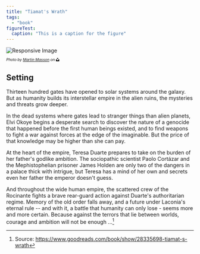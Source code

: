 ```yaml
---
title: "Tiamat's Wrath"
tags:
  - "book"
figureTest:
  caption: "This is a caption for the figure"
---
```


<div class="shadow-wrapper">
<picture>
  <source type="image/jxl" srcset="
    https://res.cloudinary.com/paulapplegate-com/image/upload/c_fill,g_auto,x_20,y_20/c_scale,w_2150/e_shadow:75,x_20,y_20/v1738591709/uyrojeecojg7hkc4bt0p.jxl 2150w,
    https://res.cloudinary.com/paulapplegate-com/image/upload/c_fill,g_auto,x_20,y_20/c_scale,w_2149/e_shadow:75,x_20,y_20/v1738591709/uyrojeecojg7hkc4bt0p.jxl 2149w,
    https://res.cloudinary.com/paulapplegate-com/image/upload/c_fill,g_auto,x_20,y_20/c_scale,w_2147/e_shadow:75,x_20,y_20/v1738591709/uyrojeecojg7hkc4bt0p.jxl 2147w,
    https://res.cloudinary.com/paulapplegate-com/image/upload/c_fill,g_auto,x_20,y_20/c_scale,w_2144/e_shadow:75,x_20,y_20/v1738591709/uyrojeecojg7hkc4bt0p.jxl 2144w,
    https://res.cloudinary.com/paulapplegate-com/image/upload/c_fill,g_auto,x_20,y_20/c_scale,w_2022/e_shadow:75,x_20,y_20/v1738591709/uyrojeecojg7hkc4bt0p.jxl 2022w,
    https://res.cloudinary.com/paulapplegate-com/image/upload/c_fill,g_auto,x_20,y_20/c_scale,w_1911/e_shadow:75,x_20,y_20/v1738591709/uyrojeecojg7hkc4bt0p.jxl 1911w,
    https://res.cloudinary.com/paulapplegate-com/image/upload/c_fill,g_auto,x_20,y_20/c_scale,w_1710/e_shadow:75,x_20,y_20/v1738591709/uyrojeecojg7hkc4bt0p.jxl 1710w,
    https://res.cloudinary.com/paulapplegate-com/image/upload/c_fill,g_auto,x_20,y_20/c_scale,w_1506/e_shadow:75,x_20,y_20/v1738591709/uyrojeecojg7hkc4bt0p.jxl 1506w,
    https://res.cloudinary.com/paulapplegate-com/image/upload/c_fill,g_auto,x_20,y_20/c_scale,w_1436/e_shadow:75,x_20,y_20/v1738591709/uyrojeecojg7hkc4bt0p.jxl 1436w,
    https://res.cloudinary.com/paulapplegate-com/image/upload/c_fill,g_auto,x_20,y_20/c_scale,w_1343/e_shadow:75,x_20,y_20/v1738591709/uyrojeecojg7hkc4bt0p.jxl 1343w,
    https://res.cloudinary.com/paulapplegate-com/image/upload/c_fill,g_auto,x_20,y_20/c_scale,w_1246/e_shadow:75,x_20,y_20/v1738591709/uyrojeecojg7hkc4bt0p.jxl 1246w,
    https://res.cloudinary.com/paulapplegate-com/image/upload/c_fill,g_auto,x_20,y_20/c_scale,w_1144/e_shadow:75,x_20,y_20/v1738591709/uyrojeecojg7hkc4bt0p.jxl 1144w,
    https://res.cloudinary.com/paulapplegate-com/image/upload/c_fill,g_auto,x_20,y_20/c_scale,w_974/e_shadow:75,x_20,y_20/v1738591709/uyrojeecojg7hkc4bt0p.jxl 974w,
    https://res.cloudinary.com/paulapplegate-com/image/upload/c_fill,g_auto,x_20,y_20/c_scale,w_851/e_shadow:75,x_20,y_20/v1738591709/uyrojeecojg7hkc4bt0p.jxl 851w,
    https://res.cloudinary.com/paulapplegate-com/image/upload/c_fill,g_auto,x_20,y_20/c_scale,w_742/e_shadow:75,x_20,y_20/v1738591709/uyrojeecojg7hkc4bt0p.jxl 742w,
    https://res.cloudinary.com/paulapplegate-com/image/upload/c_fill,g_auto,x_20,y_20/c_scale,w_611/e_shadow:75,x_20,y_20/v1738591709/uyrojeecojg7hkc4bt0p.jxl 611w,
    https://res.cloudinary.com/paulapplegate-com/image/upload/c_fill,g_auto,x_20,y_20/c_scale,w_456/e_shadow:75,x_20,y_20/v1738591709/uyrojeecojg7hkc4bt0p.jxl 456w,
    https://res.cloudinary.com/paulapplegate-com/image/upload/c_fill,g_auto,x_20,y_20/c_scale,w_250/e_shadow:75,x_20,y_20/v1738591709/uyrojeecojg7hkc4bt0p.jxl 250w
  "/>
  <source type="image/avif" srcset="
    https://res.cloudinary.com/paulapplegate-com/image/upload/c_fill,g_auto,x_20,y_20/c_scale,w_2150/e_shadow:75,x_20,y_20/v1738591709/uyrojeecojg7hkc4bt0p.avif 2150w,
    https://res.cloudinary.com/paulapplegate-com/image/upload/c_fill,g_auto,x_20,y_20/c_scale,w_2149/e_shadow:75,x_20,y_20/v1738591709/uyrojeecojg7hkc4bt0p.avif 2149w,
    https://res.cloudinary.com/paulapplegate-com/image/upload/c_fill,g_auto,x_20,y_20/c_scale,w_2147/e_shadow:75,x_20,y_20/v1738591709/uyrojeecojg7hkc4bt0p.avif 2147w,
    https://res.cloudinary.com/paulapplegate-com/image/upload/c_fill,g_auto,x_20,y_20/c_scale,w_2144/e_shadow:75,x_20,y_20/v1738591709/uyrojeecojg7hkc4bt0p.avif 2144w,
    https://res.cloudinary.com/paulapplegate-com/image/upload/c_fill,g_auto,x_20,y_20/c_scale,w_2022/e_shadow:75,x_20,y_20/v1738591709/uyrojeecojg7hkc4bt0p.avif 2022w,
    https://res.cloudinary.com/paulapplegate-com/image/upload/c_fill,g_auto,x_20,y_20/c_scale,w_1911/e_shadow:75,x_20,y_20/v1738591709/uyrojeecojg7hkc4bt0p.avif 1911w,
    https://res.cloudinary.com/paulapplegate-com/image/upload/c_fill,g_auto,x_20,y_20/c_scale,w_1710/e_shadow:75,x_20,y_20/v1738591709/uyrojeecojg7hkc4bt0p.avif 1710w,
    https://res.cloudinary.com/paulapplegate-com/image/upload/c_fill,g_auto,x_20,y_20/c_scale,w_1506/e_shadow:75,x_20,y_20/v1738591709/uyrojeecojg7hkc4bt0p.avif 1506w,
    https://res.cloudinary.com/paulapplegate-com/image/upload/c_fill,g_auto,x_20,y_20/c_scale,w_1436/e_shadow:75,x_20,y_20/v1738591709/uyrojeecojg7hkc4bt0p.avif 1436w,
    https://res.cloudinary.com/paulapplegate-com/image/upload/c_fill,g_auto,x_20,y_20/c_scale,w_1343/e_shadow:75,x_20,y_20/v1738591709/uyrojeecojg7hkc4bt0p.avif 1343w,
    https://res.cloudinary.com/paulapplegate-com/image/upload/c_fill,g_auto,x_20,y_20/c_scale,w_1246/e_shadow:75,x_20,y_20/v1738591709/uyrojeecojg7hkc4bt0p.avif 1246w,
    https://res.cloudinary.com/paulapplegate-com/image/upload/c_fill,g_auto,x_20,y_20/c_scale,w_1144/e_shadow:75,x_20,y_20/v1738591709/uyrojeecojg7hkc4bt0p.avif 1144w,
    https://res.cloudinary.com/paulapplegate-com/image/upload/c_fill,g_auto,x_20,y_20/c_scale,w_974/e_shadow:75,x_20,y_20/v1738591709/uyrojeecojg7hkc4bt0p.avif 974w,
    https://res.cloudinary.com/paulapplegate-com/image/upload/c_fill,g_auto,x_20,y_20/c_scale,w_851/e_shadow:75,x_20,y_20/v1738591709/uyrojeecojg7hkc4bt0p.avif 851w,
    https://res.cloudinary.com/paulapplegate-com/image/upload/c_fill,g_auto,x_20,y_20/c_scale,w_742/e_shadow:75,x_20,y_20/v1738591709/uyrojeecojg7hkc4bt0p.avif 742w,
    https://res.cloudinary.com/paulapplegate-com/image/upload/c_fill,g_auto,x_20,y_20/c_scale,w_611/e_shadow:75,x_20,y_20/v1738591709/uyrojeecojg7hkc4bt0p.avif 611w,
    https://res.cloudinary.com/paulapplegate-com/image/upload/c_fill,g_auto,x_20,y_20/c_scale,w_456/e_shadow:75,x_20,y_20/v1738591709/uyrojeecojg7hkc4bt0p.avif 456w,
    https://res.cloudinary.com/paulapplegate-com/image/upload/c_fill,g_auto,x_20,y_20/c_scale,w_250/e_shadow:75,x_20,y_20/v1738591709/uyrojeecojg7hkc4bt0p.avif 250w
  "/>
  <source type="image/jpeg" srcset="
    https://res.cloudinary.com/paulapplegate-com/image/upload/c_fill,g_auto,x_20,y_20/c_scale,w_2150/e_shadow:75,x_20,y_20/v1738591709/uyrojeecojg7hkc4bt0p.jpeg 2150w,
    https://res.cloudinary.com/paulapplegate-com/image/upload/c_fill,g_auto,x_20,y_20/c_scale,w_2149/e_shadow:75,x_20,y_20/v1738591709/uyrojeecojg7hkc4bt0p.jpeg 2149w,
    https://res.cloudinary.com/paulapplegate-com/image/upload/c_fill,g_auto,x_20,y_20/c_scale,w_2147/e_shadow:75,x_20,y_20/v1738591709/uyrojeecojg7hkc4bt0p.jpeg 2147w,
    https://res.cloudinary.com/paulapplegate-com/image/upload/c_fill,g_auto,x_20,y_20/c_scale,w_2144/e_shadow:75,x_20,y_20/v1738591709/uyrojeecojg7hkc4bt0p.jpeg 2144w,
    https://res.cloudinary.com/paulapplegate-com/image/upload/c_fill,g_auto,x_20,y_20/c_scale,w_2022/e_shadow:75,x_20,y_20/v1738591709/uyrojeecojg7hkc4bt0p.jpeg 2022w,
    https://res.cloudinary.com/paulapplegate-com/image/upload/c_fill,g_auto,x_20,y_20/c_scale,w_1911/e_shadow:75,x_20,y_20/v1738591709/uyrojeecojg7hkc4bt0p.jpeg 1911w,
    https://res.cloudinary.com/paulapplegate-com/image/upload/c_fill,g_auto,x_20,y_20/c_scale,w_1710/e_shadow:75,x_20,y_20/v1738591709/uyrojeecojg7hkc4bt0p.jpeg 1710w,
    https://res.cloudinary.com/paulapplegate-com/image/upload/c_fill,g_auto,x_20,y_20/c_scale,w_1506/e_shadow:75,x_20,y_20/v1738591709/uyrojeecojg7hkc4bt0p.jpeg 1506w,
    https://res.cloudinary.com/paulapplegate-com/image/upload/c_fill,g_auto,x_20,y_20/c_scale,w_1436/e_shadow:75,x_20,y_20/v1738591709/uyrojeecojg7hkc4bt0p.jpeg 1436w,
    https://res.cloudinary.com/paulapplegate-com/image/upload/c_fill,g_auto,x_20,y_20/c_scale,w_1343/e_shadow:75,x_20,y_20/v1738591709/uyrojeecojg7hkc4bt0p.jpeg 1343w,
    https://res.cloudinary.com/paulapplegate-com/image/upload/c_fill,g_auto,x_20,y_20/c_scale,w_1246/e_shadow:75,x_20,y_20/v1738591709/uyrojeecojg7hkc4bt0p.jpeg 1246w,
    https://res.cloudinary.com/paulapplegate-com/image/upload/c_fill,g_auto,x_20,y_20/c_scale,w_1144/e_shadow:75,x_20,y_20/v1738591709/uyrojeecojg7hkc4bt0p.jpeg 1144w,
    https://res.cloudinary.com/paulapplegate-com/image/upload/c_fill,g_auto,x_20,y_20/c_scale,w_974/e_shadow:75,x_20,y_20/v1738591709/uyrojeecojg7hkc4bt0p.jpeg 974w,
    https://res.cloudinary.com/paulapplegate-com/image/upload/c_fill,g_auto,x_20,y_20/c_scale,w_851/e_shadow:75,x_20,y_20/v1738591709/uyrojeecojg7hkc4bt0p.jpeg 851w,
    https://res.cloudinary.com/paulapplegate-com/image/upload/c_fill,g_auto,x_20,y_20/c_scale,w_742/e_shadow:75,x_20,y_20/v1738591709/uyrojeecojg7hkc4bt0p.jpeg 742w,
    https://res.cloudinary.com/paulapplegate-com/image/upload/c_fill,g_auto,x_20,y_20/c_scale,w_611/e_shadow:75,x_20,y_20/v1738591709/uyrojeecojg7hkc4bt0p.jpeg 611w,
    https://res.cloudinary.com/paulapplegate-com/image/upload/c_fill,g_auto,x_20,y_20/c_scale,w_456/e_shadow:75,x_20,y_20/v1738591709/uyrojeecojg7hkc4bt0p.jpeg 456w,
    https://res.cloudinary.com/paulapplegate-com/image/upload/c_fill,g_auto,x_20,y_20/c_scale,w_250/e_shadow:75,x_20,y_20/v1738591709/uyrojeecojg7hkc4bt0p.jpeg 250w
  "/>
  <img src="https://res.cloudinary.com/paulapplegate-com/image/upload/c_fill,g_auto,x_20,y_20/c_scale,w_250/e_shadow:75,x_20,y_20/v1738591709/uyrojeecojg7hkc4bt0p.jxl" alt="Responsive Image">
</picture>
</div>
<style>
  .credit-container {
    font-size: 10px;
    font-style: italic;
    display: flex;
    align-items: center;
    flex-wrap: wrap;
  }
  .icon {
    width: 1em;
    height: 1em;
    margin-left: 0.25em;
  }
</style>
<p class="credit-container">
  <em>Photo by <a href="https://unsplash.com/@martin_masson?utm_content=creditCopyText&utm_medium=referral&utm_source=unsplash">Martin Masson</a> on</em>
  <svg class="icon" xmlns="http://www.w3.org/2000/svg" viewBox="0 0 448 512">
    <path d="M448,230.17V480H0V230.17H141.13V355.09H306.87V230.17ZM306.87,32H141.13V156.91H306.87Z"/>
  </svg>
</p>

## Setting

Thirteen hundred gates have opened to solar systems around the galaxy. But as humanity builds its interstellar empire in the alien ruins, the mysteries and threats grow deeper.

In the dead systems where gates lead to stranger things than alien planets, Elvi Okoye begins a desperate search to discover the nature of a genocide that happened before the first human beings existed, and to find weapons to fight a war against forces at the edge of the imaginable. But the price of that knowledge may be higher than she can pay.

At the heart of the empire, Teresa Duarte prepares to take on the burden of her father's godlike ambition. The sociopathic scientist Paolo Cortázar and the Mephistophelian prisoner James Holden are only two of the dangers in a palace thick with intrigue, but Teresa has a mind of her own and secrets even her father the emperor doesn't guess.

And throughout the wide human empire, the scattered crew of the Rocinante fights a brave rear-guard action against Duarte's authoritarian regime. Memory of the old order falls away, and a future under Laconia's eternal rule -- and with it, a battle that humanity can only lose - seems more and more certain. Because against the terrors that lie between worlds, courage and ambition will not be enough ...[^1]


[^1]: Source: https://www.goodreads.com/book/show/28335698-tiamat-s-wrath